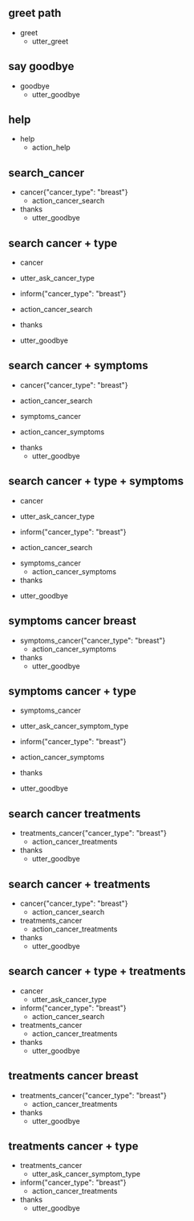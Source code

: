 ## greet path
* greet
  - utter_greet

## say goodbye
* goodbye
  - utter_goodbye

## help
* help
  - action_help

## search_cancer
* cancer{"cancer_type": "breast"}
  - action_cancer_search
* thanks
  - utter_goodbye

## search cancer + type
* cancer
 - utter_ask_cancer_type
* inform{"cancer_type": "breast"}
 - action_cancer_search
* thanks
 - utter_goodbye

## search cancer + symptoms
* cancer{"cancer_type": "breast"}
 - action_cancer_search
* symptoms_cancer
 - action_cancer_symptoms
* thanks
  - utter_goodbye

## search cancer + type + symptoms
* cancer
 - utter_ask_cancer_type
* inform{"cancer_type": "breast"}
 - action_cancer_search
* symptoms_cancer
  - action_cancer_symptoms
* thanks
 - utter_goodbye

## symptoms cancer breast
* symptoms_cancer{"cancer_type": "breast"}
  - action_cancer_symptoms
* thanks
  - utter_goodbye

## symptoms cancer + type
* symptoms_cancer
 - utter_ask_cancer_symptom_type
* inform{"cancer_type": "breast"}
 - action_cancer_symptoms
* thanks
 - utter_goodbye

## search cancer treatments
* treatments_cancer{"cancer_type": "breast"}
  - action_cancer_treatments
* thanks
  - utter_goodbye

## search cancer + treatments
* cancer{"cancer_type": "breast"}
  - action_cancer_search
* treatments_cancer
  - action_cancer_treatments
* thanks
  - utter_goodbye

## search cancer + type + treatments
* cancer
  - utter_ask_cancer_type
* inform{"cancer_type": "breast"}
  - action_cancer_search
* treatments_cancer
  - action_cancer_treatments
* thanks
  - utter_goodbye

## treatments cancer breast
* treatments_cancer{"cancer_type": "breast"}
  - action_cancer_treatments
* thanks
  - utter_goodbye

## treatments cancer + type
* treatments_cancer
  - utter_ask_cancer_symptom_type
* inform{"cancer_type": "breast"}
  - action_cancer_treatments
* thanks
  - utter_goodbye
